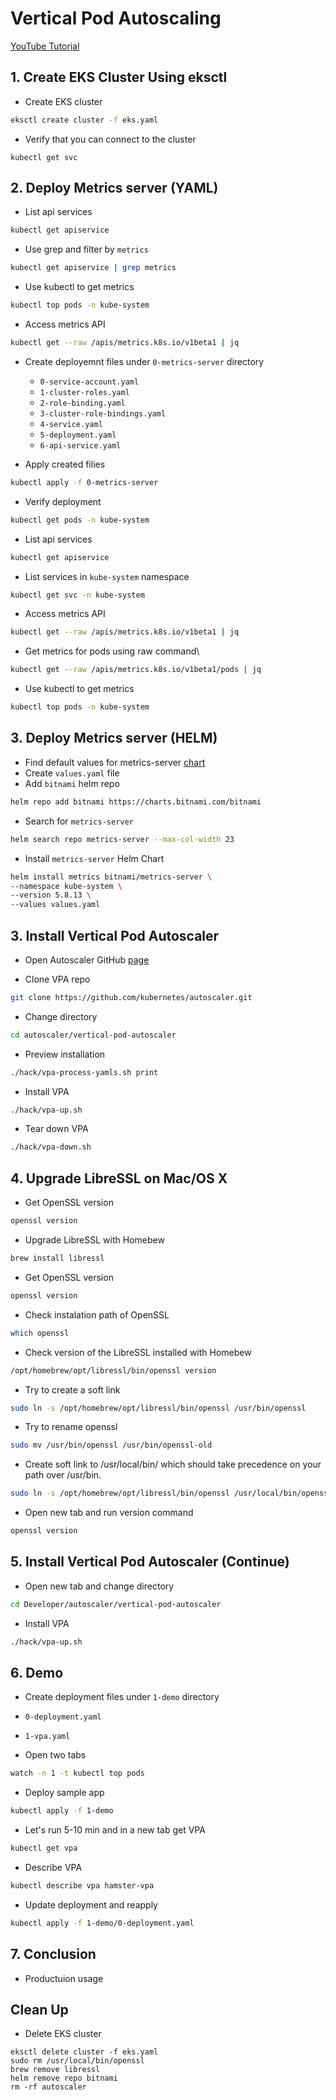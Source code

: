 # Vertical Pod Autoscaling

[YouTube Tutorial]()

## 1. Create EKS Cluster Using eksctl

- Create EKS cluster
```bash
eksctl create cluster -f eks.yaml
```
- Verify that you can connect to the cluster
```
kubectl get svc
```

## 2. Deploy Metrics server (YAML)

- List api services
```bash
kubectl get apiservice
```

- Use grep and filter by `metrics`
```bash
kubectl get apiservice | grep metrics
```

- Use kubectl to get metrics
```bash
kubectl top pods -n kube-system
```

- Access metrics API

```bash
kubectl get --raw /apis/metrics.k8s.io/v1beta1 | jq
```

- Create deployemnt files under `0-metrics-server` directory
  - `0-service-account.yaml`
  - `1-cluster-roles.yaml`
  - `2-role-binding.yaml`
  - `3-cluster-role-bindings.yaml`
  - `4-service.yaml`
  - `5-deployment.yaml`
  - `6-api-service.yaml`

- Apply created filies

```bash
kubectl apply -f 0-metrics-server
```

- Verify deployment

```bash
kubectl get pods -n kube-system
```

- List api services
```bash
kubectl get apiservice
```
- List services in `kube-system` namespace
```bash
kubectl get svc -n kube-system
```

- Access metrics API

```bash
kubectl get --raw /apis/metrics.k8s.io/v1beta1 | jq
```

- Get metrics for pods using raw command\
```bash
kubectl get --raw /apis/metrics.k8s.io/v1beta1/pods | jq
```

- Use kubectl to get metrics
```bash
kubectl top pods -n kube-system
```

## 3. Deploy Metrics server (HELM)

- Find default values for metrics-server [chart](https://github.com/bitnami/charts/tree/master/bitnami/metrics-server)
- Create `values.yaml` file
- Add `bitnami` helm repo
```bash
helm repo add bitnami https://charts.bitnami.com/bitnami
```

- Search for `metrics-server`
```bash
helm search repo metrics-server --max-col-width 23
```

- Install `metrics-server` Helm Chart
```bash
helm install metrics bitnami/metrics-server \
--namespace kube-system \
--version 5.8.13 \
--values values.yaml
```

## 3. Install Vertical Pod Autoscaler

- Open Autoscaler GitHub [page](https://github.com/kubernetes/autoscaler/tree/master/vertical-pod-autoscaler)

- Clone VPA repo
```bash
git clone https://github.com/kubernetes/autoscaler.git
```
- Change directory
```bash
cd autoscaler/vertical-pod-autoscaler
```
- Preview installation
```bash
./hack/vpa-process-yamls.sh print
```
- Install VPA
```bash
./hack/vpa-up.sh
```

- Tear down VPA
```bash
./hack/vpa-down.sh
```

## 4. Upgrade LibreSSL on Mac/OS X

- Get OpenSSL version
```bash
openssl version
```

- Upgrade LibreSSL with Homebew
```bash
brew install libressl
```

- Get OpenSSL version
```bash
openssl version
```
- Check instalation path of OpenSSL
```bash
which openssl
```
- Check version of the LibreSSL installed with Homebew
```bash
/opt/homebrew/opt/libressl/bin/openssl version
```
- Try to create a soft link
```bash
sudo ln -s /opt/homebrew/opt/libressl/bin/openssl /usr/bin/openssl
```
- Try to rename openssl
```bash
sudo mv /usr/bin/openssl /usr/bin/openssl-old
```

- Create soft link to /usr/local/bin/ which should take precedence on your path over /usr/bin.
```bash
sudo ln -s /opt/homebrew/opt/libressl/bin/openssl /usr/local/bin/openssl
```

- Open new tab and run version command
```bash
openssl version
```

## 5. Install Vertical Pod Autoscaler (Continue)

- Open new tab and change directory
```bash
cd Developer/autoscaler/vertical-pod-autoscaler
```

- Install VPA
```bash
./hack/vpa-up.sh
```

## 6. Demo
- Create deployment files under `1-demo` directory
 - `0-deployment.yaml`
 - `1-vpa.yaml`

- Open two tabs
```bash
watch -n 1 -t kubectl top pods
```

- Deploy sample app
```bash
kubectl apply -f 1-demo
```

- Let's run 5-10 min and in a new tab get VPA
```bash
kubectl get vpa
```

- Describe VPA
```bash
kubectl describe vpa hamster-vpa
```

- Update deployment and reapply
```bash
kubectl apply -f 1-demo/0-deployment.yaml
```

## 7. Conclusion

- Productuion usage

## Clean Up
- Delete EKS cluster
```
eksctl delete cluster -f eks.yaml
sudo rm /usr/local/bin/openssl
brew remove libressl
helm remove repo bitnami
rm -rf autoscaler
```
